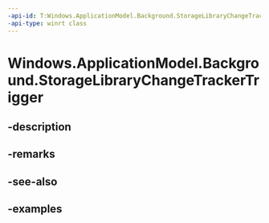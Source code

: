 ```yaml
---
-api-id: T:Windows.ApplicationModel.Background.StorageLibraryChangeTrackerTrigger
-api-type: winrt class
---
```


<!-- Class syntax.
public class StorageLibraryChangeTrackerTrigger : IBackgroundTrigger
-->

# Windows.ApplicationModel.Background.StorageLibraryChangeTrackerTrigger

## -description

## -remarks

## -see-also

## -examples

